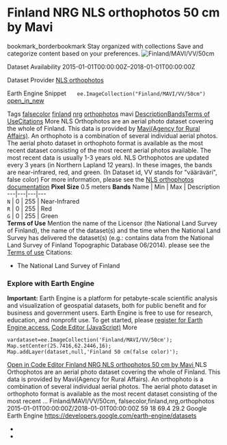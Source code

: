  
#  Finland NRG NLS orthophotos 50 cm by Mavi 
bookmark_borderbookmark Stay organized with collections  Save and categorize content based on your preferences. 
![Finland/MAVI/VV/50cm](https://developers.google.com/earth-engine/datasets/images/Finland/Finland_MAVI_VV_50cm_sample.png) 

Dataset Availability
    2015-01-01T00:00:00Z–2018-01-01T00:00:00Z 

Dataset Provider
     [ NLS orthophotos ](https://www.maanmittauslaitos.fi/en/maps-and-spatial-data/expert-users/product-descriptions/orthophotos) 

Earth Engine Snippet
     `    ee.ImageCollection("Finland/MAVI/VV/50cm")   ` [ open_in_new ](https://code.earthengine.google.com/?scriptPath=Examples:Datasets/Finland/Finland_MAVI_VV_50cm) 

Tags
     [falsecolor](https://developers.google.com/earth-engine/datasets/tags/falsecolor) [finland](https://developers.google.com/earth-engine/datasets/tags/finland) [nrg](https://developers.google.com/earth-engine/datasets/tags/nrg) [orthophotos](https://developers.google.com/earth-engine/datasets/tags/orthophotos)
mavi
[Description](https://developers.google.com/earth-engine/datasets/catalog/Finland_MAVI_VV_50cm#description)[Bands](https://developers.google.com/earth-engine/datasets/catalog/Finland_MAVI_VV_50cm#bands)[Terms of Use](https://developers.google.com/earth-engine/datasets/catalog/Finland_MAVI_VV_50cm#terms-of-use)[Citations](https://developers.google.com/earth-engine/datasets/catalog/Finland_MAVI_VV_50cm#citations) More
NLS Orthophotos are an aerial photo dataset covering the whole of Finland. This data is provided by [Mavi(Agency for Rural Affairs)](https://maaseutuverkosto.fi/en/). An orthophoto is a combination of several individual aerial photos. The aerial photo dataset in orthophoto format is available as the most recent dataset consisting of the most recent aerial photos available. The most recent data is usually 1-3 years old. NLS Orthophotos are updated every 3 years (in Northern Lapland 12 years).
In these images, the bands are near-infrared, red, and green.
(In Dataset id, VV stands for "vääräväri", false color) For more information, please see the [NLS orthophotos documentation](https://www.maanmittauslaitos.fi/en/maps-and-spatial-data/expert-users/product-descriptions/orthophotos)
**Pixel Size** 0.5 meters 
**Bands**
Name | Min | Max | Description  
---|---|---|---  
`N` |  0  |  255  | Near-Infrared  
`R` |  0  |  255  | Red  
`G` |  0  |  255  | Green  
**Terms of Use**
Mention the name of the Licensor (the National Land Survey of Finland), the name of the dataset(s) and the time when the National Land Survey has delivered the dataset(s) (e.g.: contains data from the National Land Survey of Finland Topographic Database 06/2014). please see the [Terms of use](https://creativecommons.org/licenses/by/4.0/)
Citations:
  * The National Land Survey of Finland


### Explore with Earth Engine
**Important:** Earth Engine is a platform for petabyte-scale scientific analysis and visualization of geospatial datasets, both for public benefit and for business and government users. Earth Engine is free to use for research, education, and nonprofit use. To get started, please [register for Earth Engine access.](https://console.cloud.google.com/earth-engine)
[Code Editor (JavaScript)](https://developers.google.com/earth-engine/datasets/catalog/Finland_MAVI_VV_50cm#code-editor-javascript-sample) More
```
vardataset=ee.ImageCollection('Finland/MAVI/VV/50cm');
Map.setCenter(25.7416,62.2446,16);
Map.addLayer(dataset,null,'Finland 50 cm(false color)');
```
[ Open in Code Editor ](https://code.earthengine.google.com/?scriptPath=Examples:Datasets/Finland/Finland_MAVI_VV_50cm)
[ Finland NRG NLS orthophotos 50 cm by Mavi ](https://developers.google.com/earth-engine/datasets/catalog/Finland_MAVI_VV_50cm)
NLS Orthophotos are an aerial photo dataset covering the whole of Finland. This data is provided by Mavi(Agency for Rural Affairs). An orthophoto is a combination of several individual aerial photos. The aerial photo dataset in orthophoto format is available as the most recent dataset consisting of the most recent …
Finland/MAVI/VV/50cm, falsecolor,finland,nrg,orthophotos 
2015-01-01T00:00:00Z/2018-01-01T00:00:00Z
59 18 69.4 29.2 
Google Earth Engine
https://developers.google.com/earth-engine/datasets
  * [ ](https://doi.org/https://www.maanmittauslaitos.fi/en/maps-and-spatial-data/expert-users/product-descriptions/orthophotos)
  * [ ](https://doi.org/https://developers.google.com/earth-engine/datasets/catalog/Finland_MAVI_VV_50cm)


